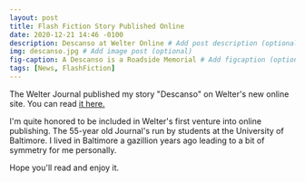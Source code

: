 ```yaml
---
layout: post
title: Flash Fiction Story Published Online
date: 2020-12-21 14:46 -0100
description: Descanso at Welter Online # Add post description (optional)
img: descanso.jpg # Add image post (optional)
fig-caption: A Descanso is a Roadside Memorial # Add figcaption (optional)
tags: [News, FlashFiction]
---
```

The Welter Journal published my story "Descanso" on Welter's new online site. You can read <a href="https://blogs.ubalt.edu/welter/fiction/descanso/" target="_blank">it here.</a>

I'm quite honored to be included in Welter's first venture into online publishing. The 55-year old Journal's run by students at the University of Baltimore. I lived in Baltimore a gazillion years ago leading to a bit of symmetry for me personally.

Hope you'll read and enjoy it.